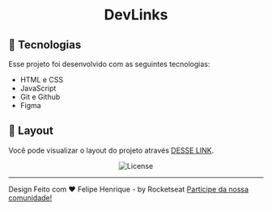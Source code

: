 <h1 align="center"> DevLinks </h1>

## 🚀 Tecnologias
Esse projeto foi desenvolvido com as seguintes tecnologias:
- HTML e CSS
- JavaScript
- Git e Github
- Figma

## 🔖 Layout

Você pode visualizar o layout do projeto através [DESSE LINK](https://henrikenn.github.io/DevLinks/).
<p align="center">
  <img alt="License" src="https://img.shields.io/static/v1?label=license&message=MIT&color=49AA26&labelColor=000000">
</p>

---

Design Feito com ♥ Felipe Henrique - by Rocketseat [Participe da nossa comunidade!](https://discord.gg/rocketseat)